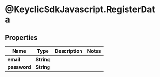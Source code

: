 # @KeyclicSdkJavascript.RegisterData

## Properties
Name | Type | Description | Notes
------------ | ------------- | ------------- | -------------
**email** | **String** |  | 
**password** | **String** |  | 


